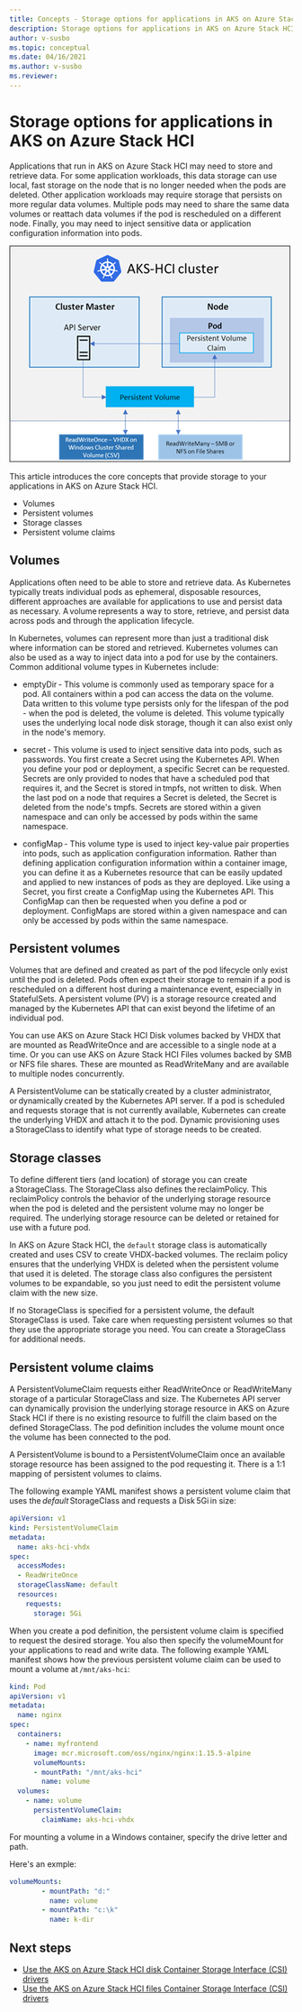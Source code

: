 ```yaml
---
title: Concepts - Storage options for applications in AKS on Azure Stack HCI
description: Storage options for applications in AKS on Azure Stack HCI.
author: v-susbo
ms.topic: conceptual
ms.date: 04/16/2021
ms.author: v-susbo
ms.reviewer: 
---
```


# Storage options for applications in AKS on Azure Stack HCI

Applications that run in AKS on Azure Stack HCI may need to store and retrieve data. For some application workloads, this data storage can use local, fast storage on the node that is no longer needed when the pods are deleted. Other application workloads may require storage that persists on more regular data volumes. Multiple pods may need to share the same data volumes or reattach data volumes if the pod is rescheduled on a different node. Finally, you may need to inject sensitive data or application configuration information into pods. 

![Architectural storage image showing a cluster master and node](media/storage-architecture.png)

This article introduces the core concepts that provide storage to your applications in AKS on Azure Stack HCI. 
- Volumes 
- Persistent volumes 
- Storage classes 
- Persistent volume claims 

## Volumes
Applications often need to be able to store and retrieve data. As Kubernetes typically treats individual pods as ephemeral, disposable resources, different approaches are available for applications to use and persist data as necessary. A volume represents a way to store, retrieve, and persist data across pods and through the application lifecycle. 

In Kubernetes, volumes can represent more than just a traditional disk where information can be stored and retrieved. Kubernetes volumes can also be used as a way to inject data into a pod for use by the containers. Common additional volume types in Kubernetes include: 

- emptyDir - This volume is commonly used as temporary space for a pod. All containers within a pod can access the data on the volume. Data written to this volume type persists only for the lifespan of the pod - when the pod is deleted, the volume is deleted. This volume typically uses the underlying local node disk storage, though it can also exist only in the node's memory. 

- secret - This volume is used to inject sensitive data into pods, such as passwords. You first create a Secret using the Kubernetes API. When you define your pod or deployment, a specific Secret can be requested. Secrets are only provided to nodes that have a scheduled pod that requires it, and the Secret is stored in tmpfs, not written to disk. When the last pod on a node that requires a Secret is deleted, the Secret is deleted from the node's tmpfs. Secrets are stored within a given namespace and can only be accessed by pods within the same namespace. 

- configMap - This volume type is used to inject key-value pair properties into pods, such as application configuration information. Rather than defining application configuration information within a container image, you can define it as a Kubernetes resource that can be easily updated and applied to new instances of pods as they are deployed. Like using a Secret, you first create a ConfigMap using the Kubernetes API. This ConfigMap can then be requested when you define a pod or deployment. ConfigMaps are stored within a given namespace and can only be accessed by pods within the same namespace. 

## Persistent volumes
Volumes that are defined and created as part of the pod lifecycle only exist until the pod is deleted. Pods often expect their storage to remain if a pod is rescheduled on a different host during a maintenance event, especially in StatefulSets. A persistent volume (PV) is a storage resource created and managed by the Kubernetes API that can exist beyond the lifetime of an individual pod. 

You can use AKS on Azure Stack HCI Disk volumes backed by VHDX that are mounted as ReadWriteOnce and are accessible to a single node at a time. Or you can use AKS on Azure Stack HCI Files volumes backed by SMB or NFS file shares. These are mounted as ReadWriteMany and are available to multiple nodes concurrently. 

A PersistentVolume can be statically created by a cluster administrator, or dynamically created by the Kubernetes API server. If a pod is scheduled and requests storage that is not currently available, Kubernetes can create the underlying VHDX and attach it to the pod. Dynamic provisioning uses a StorageClass to identify what type of storage needs to be created. 

## Storage classes
To define different tiers (and location) of storage you can create a StorageClass. The StorageClass also defines the reclaimPolicy. This reclaimPolicy controls the behavior of the underlying storage resource when the pod is deleted and the persistent volume may no longer be required. The underlying storage resource can be deleted or retained for use with a future pod. 

In AKS on Azure Stack HCI, the `default` storage class is automatically created and uses CSV to create VHDX-backed volumes. The reclaim policy ensures that the underlying VHDX is deleted when the persistent volume that used it is deleted. The storage class also configures the persistent volumes to be expandable, so you just need to edit the persistent volume claim with the new size. 

If no StorageClass is specified for a persistent volume, the default StorageClass is used. Take care when requesting persistent volumes so that they use the appropriate storage you need. You can create a StorageClass for additional needs. 

## Persistent volume claims 
A PersistentVolumeClaim requests either ReadWriteOnce or ReadWriteMany storage of a particular StorageClass and size. The Kubernetes API server can dynamically provision the underlying storage resource in AKS on Azure Stack HCI if there is no existing resource to fulfill the claim based on the defined StorageClass. The pod definition includes the volume mount once the volume has been connected to the pod. 

A PersistentVolume is bound to a PersistentVolumeClaim once an available storage resource has been assigned to the pod requesting it. There is a 1:1 mapping of persistent volumes to claims. 

The following example YAML manifest shows a persistent volume claim that uses the _default_ StorageClass and requests a Disk 5Gi in size: 

```yml
apiVersion: v1 
kind: PersistentVolumeClaim 
metadata: 
  name: aks-hci-vhdx 
spec: 
  accessModes: 
  - ReadWriteOnce 
  storageClassName: default 
  resources: 
    requests: 
      storage: 5Gi 
```

When you create a pod definition, the persistent volume claim is specified to request the desired storage. You also then specify the volumeMount for your applications to read and write data. The following example YAML manifest shows how the previous persistent volume claim can be used to mount a volume at `/mnt/aks-hci`: 

```yml
kind: Pod 
apiVersion: v1 
metadata: 
  name: nginx 
spec: 
  containers: 
    - name: myfrontend 
      image: mcr.microsoft.com/oss/nginx/nginx:1.15.5-alpine 
      volumeMounts: 
      - mountPath: "/mnt/aks-hci" 
        name: volume 
  volumes: 
    - name: volume 
      persistentVolumeClaim: 
        claimName: aks-hci-vhdx 
```

For mounting a volume in a Windows container, specify the drive letter and path. 

Here's an exmple:

```yml
volumeMounts: 
        - mountPath: "d:" 
          name: volume 
        - mountPath: "c:\k" 
          name: k-dir 
```

## Next steps

- [Use the AKS on Azure Stack HCI disk Container Storage Interface (CSI) drivers](./constainer-storage-interface-disks.md)
- [Use the AKS on Azure Stack HCI files Container Storage Interface (CSI) drivers](./constainer-storage-interface-files.md)

